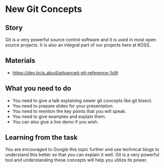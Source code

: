 # New Git Concepts

## Story

Git is a very powerful source control software and it is used in most open source projects. It is also an integral part of our projects here at KOSS.

## Materials

* https://dev.to/g_abud/advanced-git-reference-1o9j

## What you need to do

* You need to give a talk explaining newer git concepts like git bisect.
* You need to prepare slides for your presentation.
* You need to mention the key points that you will speak.
* You need to give examples and explain them.
* You can also give a live demo if you wish.

## Learning from the task

You are encouraged to Google this topic further and use technical blogs to understand this better so that you can explain it well. Git is a very powerful tool and understanding these concepts will help you utilize its power.

